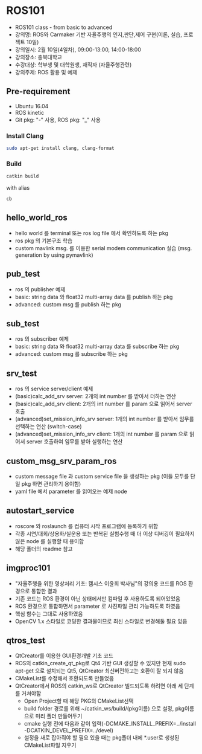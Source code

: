 # ROS101
- ROS101 class - from basic to advanced 
- 강의명: ROS와 Carmaker 기반 자율주행의 인지,판단,제어 구현(이론, 실습, 프로젝트 10일)​
- 강의일시: 2월 10일(4일차), 09:00-13:00, 14:00-18:00
- 강의장소: 충북대학교
- 수강대상: 학부생 및 대학원생, 재직자 (자율주행관련) 
- 강의주제: ROS 활용 및 예제

## Pre-requirement
- Ubuntu 16.04
- ROS kinetic
- Git pkg: "-" 사용, ROS pkg: "_" 사용

### Install Clang
``` Bash
sudo apt-get install clang, clang-format
```

### Build
``` Bash
catkin build
```
with alias
``` Bash
cb
```

## hello_world_ros
- hello world 를 terminal 또는 ros log file 에서 확인하도록 하는 pkg
- ros pkg 의 기본구조 학습
- custom mavlink msg. 를 이용한 serial modem communication 실습 (msg. generation by using pymavlink)

## pub_test
- ros 의 publisher 예제
- basic: string data 와 float32 multi-array data 를 publish 하는 pkg
- advanced: custom msg 를 publish 하는 pkg

## sub_test
- ros 의 subscriber 예제
- basic: string data 와 float32 multi-array data 를 subscribe 하는 pkg
- advanced: custom msg 를 subscribe 하는 pkg

## srv_test
- ros 의 service server/client 예제
- (basic)calc_add_srv server: 2개의 int number 를 받아서 더하는 연산
- (basic)calc_add_srv client: 2개의 int number 를 param 으로 읽어서 server 호출
- (advanced)set_mission_info_srv server: 1개의 int number 를 받아서 임무를 선택하는 연산 (switch-case)
- (advanced)set_mission_info_srv client: 1개의 int number 를 param 으로 읽어서 server 호출하여 임무를 받아 실행하는 연산

## custom_msg_srv_param_ros
- custom message file 과 custom service file 을 생성하는 pkg (이들 모두를 단일 pkg 하면 관리하기 용이함)
- yaml file 에서 parameter 를 읽어오는 예제 node

## autostart_service
- roscore 와 roslaunch 를 컴퓨터 시작 프로그램에 등록하기 위함
- 각종 시연/대회/상용화/실운용 또는 반복된 실험수행 때 더 이상 디버깅이 필요하지 않은 node 를 실행할 때 용이함
- 해당 폴더의 readme 참고

## imgproc101
- "자율주행을 위한 영상처리 기초: 캠시스 이윤희 박사님"의 강의용 코드를 ROS 환경으로 통합한 결과 
- 기존 코드는 ROS 환경이 아닌 상태에서만 컴파일 후 사용하도록 되어있었음
- ROS 환경으로 통합하면서 parameter 로 사진파일 관리 가능하도록 하였음
- 핵심 함수는 그대로 사용하였음
- OpenCV 1.x 스타일로 코딩한 결과물이므로 최신 스타일로 변경해둘 필요 있음

## qtros_test
- QtCreator를 이용한 GUI환경개발 기초 코드
- ROS의 catkin_create_qt_pkg로 Qt4 기반 GUI 생성할 수 있지만 현재 sudo apt-get 으로 설치되는 Qt5, QtCreator 최신버전하고는 호환이 잘 되지 않음
- CMakeList를 수정해서 호환되도록 만들었음
- QtCreator에서 ROS의 catkin_ws로 QtCreator 빌드되도록 하려면 아래 세 단계를 거쳐야함
  - Open Project할 때 해당 PKG의 CMakeList선택
  - build folder 경로를 위해 ~/catkin_ws/build/(pkg이름) 으로 설정, pkg이름으로 미리 폴더 만들어두기
  - cmake 실행 전에 다음과 같이 입력(-DCMAKE_INSTALL_PREFIX=../install -DCATKIN_DEVEL_PREFIX=../devel)
  - 설정을 새로 잡아줘야 할 필요 있을 때는 pkg폴더 내에 *.user로 생성된 CMakeList파일 지우기